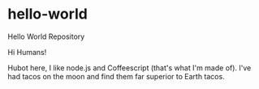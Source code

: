 # hello-world
Hello World Repository

Hi Humans!

Hubot here, I like node.js and Coffeescript (that's what I'm made of).
I've had tacos on the moon and find them far superior to Earth tacos.
